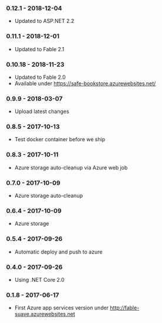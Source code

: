 ### 0.12.1 - 2018-12-04
* Updated to ASP.NET 2.2

### 0.11.1 - 2018-12-01
* Updated to Fable 2.1

### 0.10.18 - 2018-11-23
* Updated to Fable 2.0
* Available under https://safe-bookstore.azurewebsites.net/

### 0.9.9 - 2018-03-07
* Upload latest changes

### 0.8.5 - 2017-10-13
* Test docker container before we ship

### 0.8.3 - 2017-10-11
* Azure storage auto-cleanup via Azure web job

### 0.7.0 - 2017-10-09
* Azure storage auto-cleanup

### 0.6.4 - 2017-10-09
* Azure storage

### 0.5.4 - 2017-09-26
* Automatic deploy and push to azure

### 0.4.0 - 2017-09-26
* Using .NET Core 2.0

### 0.1.8 - 2017-06-17
* First Azure app services version under http://fable-suave.azurewebsites.net